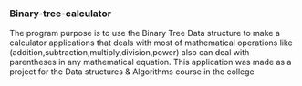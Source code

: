 ### Binary-tree-calculator
The program purpose is to use the Binary Tree Data structure to make a calculator applications that deals with most of mathematical operations like (addition,subtraction,multiply,division,power) also can deal with parentheses in any mathematical equation.
This application was made as a project for the Data structures & Algorithms course in the college
